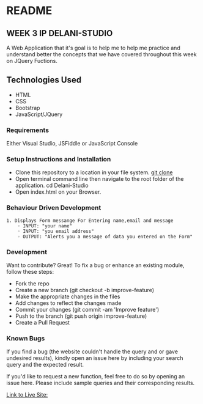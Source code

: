 # README
## WEEK 3 IP DELANI-STUDIO
A Web Application that it's goal is to help me to help me practice and understand better the concepts that we have covered throughout this week on JQuery Fuctions.

## Technologies Used
* HTML 
* CSS
* Bootstrap
* JavaScript/JQuery

### Requirements
Either Visual Studio, JSFiddle or JavaScript Console

### Setup Instructions and Installation
* Clone this repository to a location in your file system. 
[git clone](https://github.com/sam2020-4/Delani-Studio)
* Open terminal command line then navigate to the root folder of the application. cd Delani-Studio
* Open index.html on your Browser.

### Behaviour Driven Development
    1. Displays Form messange For Entering name,email and message
        ◦ INPUT: "your name"
        ◦ INPUT: "you email address"
        ◦ OUTPUT: "Alerts you a message of data you entered on the Form"
    
### Development
Want to contribute? Great!
To fix a bug or enhance an existing module, follow these steps:
* Fork the repo
* Create a new branch (git checkout -b improve-feature)
* Make the appropriate changes in the files
* Add changes to reflect the changes made
* Commit your changes (git commit -am 'Improve feature')
* Push to the branch (git push origin improve-feature)
* Create a Pull Request
### Known Bugs
If you find a bug (the website couldn't handle the query and or gave undesired results), kindly open an issue here by including your search query and the expected result.

If you'd like to request a new function, feel free to do so by opening an issue here. Please include sample queries and their corresponding results.

[Link to Live Site:]()